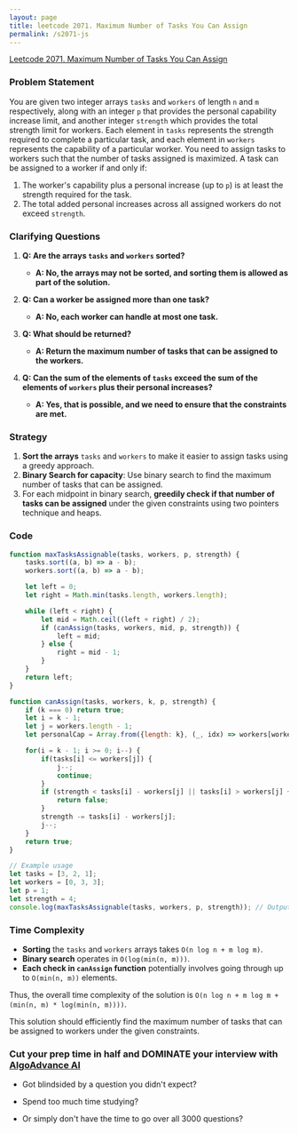```yaml
---
layout: page
title: leetcode 2071. Maximum Number of Tasks You Can Assign
permalink: /s2071-js
---
```

[Leetcode 2071. Maximum Number of Tasks You Can Assign](https://algoadvance.github.io/algoadvance/l2071)
### Problem Statement

You are given two integer arrays `tasks` and `workers` of length `n` and `m` respectively, along with an integer `p` that provides the personal capability increase limit, and another integer `strength` which provides the total strength limit for workers. Each element in `tasks` represents the strength required to complete a particular task, and each element in `workers` represents the capability of a particular worker. You need to assign tasks to workers such that the number of tasks assigned is maximized. A task can be assigned to a worker if and only if:

1. The worker's capability plus a personal increase (up to `p`) is at least the strength required for the task.
2. The total added personal increases across all assigned workers do not exceed `strength`.

### Clarifying Questions

1. **Q: Are the arrays `tasks` and `workers` sorted?**
   - **A: No, the arrays may not be sorted, and sorting them is allowed as part of the solution.**

2. **Q: Can a worker be assigned more than one task?**
   - **A: No, each worker can handle at most one task.**

3. **Q: What should be returned?**
   - **A: Return the maximum number of tasks that can be assigned to the workers.**

4. **Q: Can the sum of the elements of `tasks` exceed the sum of the elements of `workers` plus their personal increases?**
   - **A: Yes, that is possible, and we need to ensure that the constraints are met.**

### Strategy

1. **Sort the arrays** `tasks` and `workers` to make it easier to assign tasks using a greedy approach.
2. **Binary Search for capacity**: Use binary search to find the maximum number of tasks that can be assigned.
3. For each midpoint in binary search, **greedily check if that number of tasks can be assigned** under the given constraints using two pointers technique and heaps.

### Code

```javascript
function maxTasksAssignable(tasks, workers, p, strength) {
    tasks.sort((a, b) => a - b);
    workers.sort((a, b) => a - b);

    let left = 0;
    let right = Math.min(tasks.length, workers.length);

    while (left < right) {
        let mid = Math.ceil((left + right) / 2);
        if (canAssign(tasks, workers, mid, p, strength)) {
            left = mid;
        } else {
            right = mid - 1;
        }
    }
    return left;
}

function canAssign(tasks, workers, k, p, strength) {
    if (k === 0) return true;
    let i = k - 1;
    let j = workers.length - 1;
    let personalCap = Array.from({length: k}, (_, idx) => workers[workers.length - 1 - idx]);

    for(i = k - 1; i >= 0; i--) {
        if(tasks[i] <= workers[j]) {
            j--;
            continue;
        }
        if (strength < tasks[i] - workers[j] || tasks[i] > workers[j] + p) {
            return false;
        }
        strength -= tasks[i] - workers[j];
        j--;
    }
    return true;
}

// Example usage
let tasks = [3, 2, 1];
let workers = [0, 3, 3];
let p = 1;
let strength = 4;
console.log(maxTasksAssignable(tasks, workers, p, strength)); // Output: 3
```

### Time Complexity

- **Sorting** the `tasks` and `workers` arrays takes `O(n log n + m log m)`.
- **Binary search** operates in `O(log(min(n, m)))`.
- **Each check in `canAssign` function** potentially involves going through up to `O(min(n, m))` elements.

Thus, the overall time complexity of the solution is `O(n log n + m log m + (min(n, m) * log(min(n, m))))`.

This solution should efficiently find the maximum number of tasks that can be assigned to workers under the given constraints.


### Cut your prep time in half and DOMINATE your interview with [AlgoAdvance AI](https://algoAdvance.com)

- Got blindsided by a question you didn't expect?

- Spend too much time studying?

- Or simply don't have the time to go over all 3000 questions?

